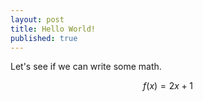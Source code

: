 ```yaml
---
layout: post
title: Hello World!
published: true
---
```


Let's see if we can write some math.

$$f(x) = 2x + 1$$